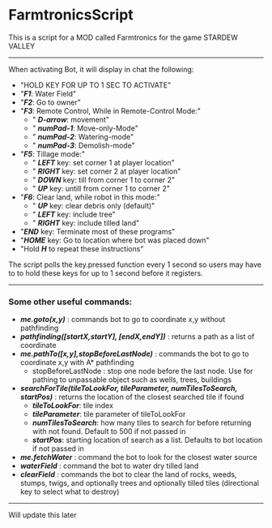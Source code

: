 # FarmtronicsScript
This is a script for a MOD called Farmtronics for the game STARDEW VALLEY
********************************************************************************************
When activating Bot, it will display in chat the following:
* "HOLD KEY FOR UP TO 1 SEC TO ACTIVATE"
* "***F1***: Water Field"
* "***F2***: Go to owner"
* "***F3***: Remote Control,  While in Remote-Control Mode:"
	* "  ***D-arrow***: movement"
	* "  ***numPad-1***: Move-only-Mode"
	* "  ***numPad-2***: Watering-mode"  
	* "  ***numPad-3***: Demolish-mode"
* "***F5***: Tillage mode:"
	* "  ***LEFT*** key: set corner 1 at player location"
	* "  ***RIGHT*** key: set corner 2 at player location"
	* "  ***DOWN*** key: till from corner 1 to corner 2"
	* "  ***UP*** key: untill from corner 1 to corner 2"
* "***F6***: Clear land, while robot in this mode:"
	* "  ***UP*** key: clear debris only (default)"
	* "  ***LEFT*** key: include tree"
	* "  ***RIGHT*** key: include tilled land"
* "***END*** key: Terminate most of these programs"
* "***HOME*** key: Go to location where bot was placed down"
* "Hold ***H*** to repeat these instructions"
	
The script polls the key.pressed function every 1 second so users may have to to hold these keys for up to 1 second before it registers.


********************************************************************************************
### Some other useful commands:
* ***me.goto(x,y)*** : commands bot to go to coordinate x,y without pathfinding
* ***pathfinding([startX,startY], [endX,endY])*** : returns a path as a list of coordinate
* ***me.pathTo([x,y],stopBeforeLastNode)*** : commands the bot to go to coordinate x,y with A* pathfinding
	* stopBeforeLastNode : stop one node before the last node. Use for pathing to unpassable object such as wells, trees, buildings
* ***searchForTile(tileToLookFor, tileParameter, numTilesToSearch, startPos)*** : returns the location of the closest searched tile if found
	* ***tileToLookFor***: tile index
	* ***tileParameter***: tile parameter of tileToLookFor
	* ***numTilesToSearch***: how many tiles to search for before returning with not found. Default to 500 if not passed in
	* ***startPos***: starting location of search as a list. Defaults to bot location if not passed in
* ***me.fetchWater*** : command the bot to look for the closest water source
* ***waterField*** : command the bot to water dry tilled land
* ***clearField*** : commands the bot to clear the land of rocks, weeds, stumps, twigs, and optionally trees and optionally tilled tiles (directional key to select what to destroy)


********************************************************************************************

Will update this later
